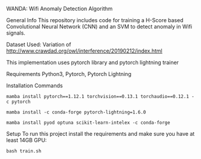 WANDA: Wifi Anomaly Detection Algorithm

General Info
This repository includes code for training a H-Score based Convolutional Neural Network (CNN) and an SVM to detect anomaly in Wifi signals.

Dataset Used: Variation of http://www.crawdad.org/owl/interference/20190212/index.html

This implementation uses pytorch library and pytorch lightning trainer

Requirements
Python3, Pytorch, Pytorch Lightning

Installation Commands
```
mamba install pytorch==1.12.1 torchvision==0.13.1 torchaudio==0.12.1 -c pytorch

mamba install -c conda-forge pytorch-lightning=1.6.0

mamba install pyod optuna scikit-learn-intelex -c conda-forge
```
Setup
To run this project install the requirements and make sure you have at least 14GB GPU:

`bash train.sh`